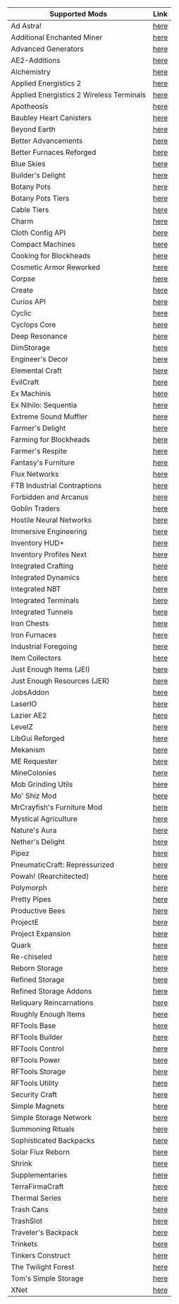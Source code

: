 | Supported Mods | Link |
| --- | --- |
| Ad Astra! | <a href=https://www.curseforge.com/minecraft/mc-mods/ad-astra>here</a> |
| Additional Enchanted Miner | <a href=https://www.curseforge.com/minecraft/mc-mods/additional-enchanted-miner>here</a> |
| Advanced Generators | <a href=https://www.curseforge.com/minecraft/mc-mods/advanced-generators>here</a> |
| AE2-Additions | <a href=https://www.curseforge.com/minecraft/mc-mods/ae2-additions>here</a> |
| Alchemistry | <a href=https://www.curseforge.com/minecraft/mc-mods/alchemistry>here</a> |
| Applied Energistics 2 | <a href=https://www.curseforge.com/minecraft/mc-mods/applied-energistics-2>here</a> |
| Applied Energistics 2 Wireless Terminals | <a href=https://www.curseforge.com/minecraft/mc-mods/applied-energistics-2-wireless-terminals>here</a> |
| Apotheosis | <a href=https://www.curseforge.com/minecraft/mc-mods/apotheosis>here</a> |
| Baubley Heart Canisters | <a href=https://www.curseforge.com/minecraft/mc-mods/baubley-heart-canisters>here</a> |
| Beyond Earth | <a href=https://www.curseforge.com/minecraft/mc-mods/beyond-earth>here</a> |
| Better Advancements | <a href=https://www.curseforge.com/minecraft/mc-mods/better-advancements>here</a> |
| Better Furnaces Reforged | <a href=https://www.curseforge.com/minecraft/mc-mods/better-furnaces-reforged>here</a> |
| Blue Skies | <a href=https://www.curseforge.com/minecraft/mc-mods/blue-skies>here</a> |
| Builder's Delight | <a href=https://www.curseforge.com/minecraft/mc-mods/builders-delight-forge>here</a> |
| Botany Pots | <a href=https://www.curseforge.com/minecraft/mc-mods/botany-pots>here</a> |
| Botany Pots Tiers | <a href=https://www.curseforge.com/minecraft/mc-mods/botany-pots-tiers>here</a> |
| Cable Tiers | <a href=https://www.curseforge.com/minecraft/mc-mods/cable-tiers>here</a> |
| Charm | <a href=https://www.curseforge.com/minecraft/mc-mods/charm>here</a> |
| Cloth Config API | <a href=https://www.curseforge.com/minecraft/mc-mods/cloth-config>here</a> |
| Compact Machines | <a href=https://www.curseforge.com/minecraft/mc-mods/compact-machines>here</a> |
| Cooking for Blockheads | <a href=https://www.curseforge.com/minecraft/mc-mods/cooking-for-blockheads>here</a> |
| Cosmetic Armor Reworked | <a href=https://www.curseforge.com/minecraft/mc-mods/cosmetic-armor-reworked>here</a> |
| Corpse | <a href=https://www.curseforge.com/minecraft/mc-mods/corpse>here</a> |
| Create | <a href=https://www.curseforge.com/minecraft/mc-mods/create>here</a> |
| Curios API | <a href=https://www.curseforge.com/minecraft/mc-mods/curios>here</a> |
| Cyclic | <a href=https://www.curseforge.com/minecraft/mc-mods/cyclic>here</a> |
| Cyclops Core | <a href=https://www.curseforge.com/minecraft/mc-mods/cyclops-core>here</a> |
| Deep Resonance | <a href=https://www.curseforge.com/minecraft/mc-mods/deep-resonance>here</a> |
| DimStorage | <a href=https://www.curseforge.com/minecraft/mc-mods/dimstorage>here</a> |
| Engineer's Decor | <a href=https://www.curseforge.com/minecraft/mc-mods/engineers-decor>here</a> |
| Elemental Craft | <a href=https://www.curseforge.com/minecraft/mc-mods/elemental-craft>here</a> |
| EvilCraft | <a href=https://www.curseforge.com/minecraft/mc-mods/evilcraft>here</a> |
| Ex Machinis | <a href=https://www.curseforge.com/minecraft/mc-mods/ex-machinis>here</a> |
| Ex Nihilo: Sequentia | <a href=https://www.curseforge.com/minecraft/mc-mods/ex-nihilo-sequentia>here</a> |
| Extreme Sound Muffler | <a href=https://www.curseforge.com/minecraft/mc-mods/extreme-sound-muffler>here</a> |
| Farmer's Delight | <a href=https://www.curseforge.com/minecraft/mc-mods/farmers-delight>here</a> |
| Farming for Blockheads | <a href=https://www.curseforge.com/minecraft/mc-mods/farming-for-blockheads>here</a> |
| Farmer's Respite | <a href=https://www.curseforge.com/minecraft/mc-mods/farmers-respite>here</a> |
| Fantasy's Furniture | <a href=https://www.curseforge.com/minecraft/mc-mods/fantasys-furniture>here</a> |
| Flux Networks | <a href=https://www.curseforge.com/minecraft/mc-mods/flux-networks>here</a> |
| FTB Industrial Contraptions | <a href=https://www.curseforge.com/minecraft/mc-mods/ftb-industrial-contraptions-forge>here</a> |
| Forbidden and Arcanus | <a href=https://www.curseforge.com/minecraft/mc-mods/forbidden-arcanus>here</a> |
| Goblin Traders | <a href=https://www.curseforge.com/minecraft/mc-mods/goblin-traders>here</a> |
| Hostile Neural Networks | <a href=https://www.curseforge.com/minecraft/mc-mods/hostile-neural-networks>here</a> |
| Immersive Engineering | <a href=https://www.curseforge.com/minecraft/mc-mods/immersive-engineering>here</a> |
| Inventory HUD+ | <a href=https://www.curseforge.com/minecraft/mc-mods/inventory-hud-forge>here</a> |
| Inventory Profiles Next | <a href=https://www.curseforge.com/minecraft/mc-mods/inventory-profiles-next>here</a> |
| Integrated Crafting | <a href=https://www.curseforge.com/minecraft/mc-mods/integrated-crafting>here</a> |
| Integrated Dynamics | <a href=https://www.curseforge.com/minecraft/mc-mods/integrated-dynamics>here</a> |
| Integrated NBT | <a href=https://www.curseforge.com/minecraft/mc-mods/integrated-nbt>here</a> |
| Integrated Terminals | <a href=https://www.curseforge.com/minecraft/mc-mods/integrated-terminals>here</a> |
| Integrated Tunnels | <a href=https://www.curseforge.com/minecraft/mc-mods/integrated-tunnels>here</a> |
| Iron Chests | <a href=https://www.curseforge.com/minecraft/mc-mods/iron-chests>here</a> |
| Iron Furnaces | <a href=https://www.curseforge.com/minecraft/mc-mods/iron-furnaces>here</a> |
| Industrial Foregoing | <a href=https://www.curseforge.com/minecraft/mc-mods/industrial-foregoing>here</a> |
| Item Collectors | <a href=https://www.curseforge.com/minecraft/mc-mods/item-collectors>here</a> |
| Just Enough Items (JEI) | <a href=https://www.curseforge.com/minecraft/mc-mods/jei>here</a> |
| Just Enough Resources (JER) | <a href=https://www.curseforge.com/minecraft/mc-mods/just-enough-resources-jer>here</a> |
| JobsAddon | <a href=https://www.curseforge.com/minecraft/mc-mods/jobsaddon>here</a> |
| LaserIO | <a href=https://www.curseforge.com/minecraft/mc-mods/laserio>here</a> |
| Lazier AE2 | <a href=https://www.curseforge.com/minecraft/mc-mods/lazierae2>here</a> |
| LevelZ | <a href=https://www.curseforge.com/minecraft/mc-mods/levelz>here</a> |
| LibGui Reforged | <a href=https://www.curseforge.com/minecraft/mc-mods/libgui-reforged>here</a> |
| Mekanism | <a href=https://www.curseforge.com/minecraft/mc-mods/mekanism>here</a> |
| ME Requester | <a href=https://www.curseforge.com/minecraft/mc-mods/merequester>here</a> |
| MineColonies | <a href=https://www.curseforge.com/minecraft/mc-mods/minecolonies>here</a> |
| Mob Grinding Utils | <a href=https://www.curseforge.com/minecraft/mc-mods/mob-grinding-utils>here</a> |
| Mo' Shiz Mod | <a href=https://www.curseforge.com/minecraft/mc-mods/mo-shiz-mod>here</a> |
| MrCrayfish's Furniture Mod | <a href=https://www.curseforge.com/minecraft/mc-mods/mrcrayfish-furniture-mod>here</a> |
| Mystical Agriculture | <a href=https://www.curseforge.com/minecraft/mc-mods/mystical-agriculture>here</a> |
| Nature's Aura | <a href=https://www.curseforge.com/minecraft/mc-mods/natures-aura>here</a> |
| Nether's Delight | <a href=https://www.curseforge.com/minecraft/mc-mods/nethers-delight>here</a> |
| Pipez | <a href=https://www.curseforge.com/minecraft/mc-mods/pipez>here</a> |
| PneumaticCraft: Repressurized | <a href=https://www.curseforge.com/minecraft/mc-mods/pneumaticcraft-repressurized>here</a> |
| Powah! (Rearchitected) | <a href=https://www.curseforge.com/minecraft/mc-mods/powah-rearchitected>here</a> |
| Polymorph | <a href=https://www.curseforge.com/minecraft/mc-mods/polymorph>here</a> |
| Pretty Pipes | <a href=https://www.curseforge.com/minecraft/mc-mods/pretty-pipes>here</a> |
| Productive Bees | <a href=https://www.curseforge.com/minecraft/mc-mods/productivebees>here</a> |
| ProjectE | <a href=https://www.curseforge.com/minecraft/mc-mods/projecte>here</a> |
| Project Expansion | <a href=https://www.curseforge.com/minecraft/mc-mods/project-expansion>here</a> |
| Quark | <a href=https://www.curseforge.com/minecraft/mc-mods/quark>here</a> |
| Re-chiseled | <a href=https://www.curseforge.com/minecraft/mc-mods/rechiseled>here</a> |
| Reborn Storage | <a href=https://www.curseforge.com/minecraft/mc-mods/rebornstorage>here</a> |
| Refined Storage | <a href=https://www.curseforge.com/minecraft/mc-mods/refined-storage>here</a> |
| Refined Storage Addons | <a href=https://www.curseforge.com/minecraft/mc-mods/refined-storage-addons>here</a> |
| Reliquary Reincarnations | <a href=https://www.curseforge.com/minecraft/mc-mods/reliquary-v1-3>here</a> |
| Roughly Enough Items | <a href=https://www.curseforge.com/minecraft/mc-mods/roughly-enough-items>here</a> |
| RFTools Base | <a href=https://www.curseforge.com/minecraft/mc-mods/rftools-base>here</a> |
| RFTools Builder | <a href=https://www.curseforge.com/minecraft/mc-mods/rftools-builder>here</a> |
| RFTools Control | <a href=https://www.curseforge.com/minecraft/mc-mods/rftools-control>here</a> |
| RFTools Power | <a href=https://www.curseforge.com/minecraft/mc-mods/rftools-power>here</a> |
| RFTools Storage | <a href=https://www.curseforge.com/minecraft/mc-mods/rftools-storage>here</a> |
| RFTools Utility | <a href=https://www.curseforge.com/minecraft/mc-mods/rftools-utility>here</a> |
| Security Craft | <a href=https://www.curseforge.com/minecraft/mc-mods/security-craft>here</a> |
| Simple Magnets | <a href=https://www.curseforge.com/minecraft/mc-mods/simple-magnets>here</a> |
| Simple Storage Network | <a href=https://www.curseforge.com/minecraft/mc-mods/simple-storage-network>here</a> |
| Summoning Rituals | <a href=https://www.curseforge.com/minecraft/mc-mods/summoningrituals>here</a> |
| Sophisticated Backpacks | <a href=https://www.curseforge.com/minecraft/mc-mods/sophisticated-backpacks>here</a> |
| Solar Flux Reborn | <a href=https://www.curseforge.com/minecraft/mc-mods/solar-flux-reborn>here</a> |
| Shrink | <a href=https://www.curseforge.com/minecraft/mc-mods/shrink_>here</a> |
| Supplementaries | <a href=https://www.curseforge.com/minecraft/mc-mods/supplementaries>here</a> |
| TerraFirmaCraft | <a href=https://www.curseforge.com/minecraft/mc-mods/terrafirmacraft>here</a> |
| Thermal Series | <a href=https://www.curseforge.com/minecraft/mc-mods/thermal-foundation>here</a> |
| Trash Cans | <a href=https://www.curseforge.com/minecraft/mc-mods/trash-cans>here</a> |
| TrashSlot | <a href=https://www.curseforge.com/minecraft/mc-mods/trashslot>here</a> |
| Traveler's Backpack | <a href=https://www.curseforge.com/minecraft/mc-mods/travelers-backpack>here</a> |
| Trinkets | <a href=https://www.curseforge.com/minecraft/mc-mods/trinkets>here</a> |
| Tinkers Construct | <a href=https://www.curseforge.com/minecraft/mc-mods/tinkers-construct>here</a> |
| The Twilight Forest | <a href=https://www.curseforge.com/minecraft/mc-mods/the-twilight-forest>here</a> |
| Tom's Simple Storage | <a href=https://www.curseforge.com/minecraft/mc-mods/toms-storage>here</a> |
| XNet | <a href=https://www.curseforge.com/minecraft/mc-mods/xnet>here</a> |